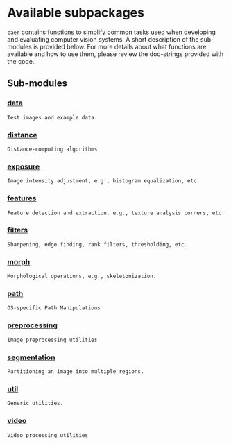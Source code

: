 # Available subpackages

`caer` contains functions to simplify common tasks used when developing and evaluating computer vision systems. A short description of the sub-modules is provided below. For more details about what functions are available and how to use them, please review the doc-strings provided with the code.

## Sub-modules

### [data](data)
    Test images and example data.

### [distance](distance)
    Distance-computing algorithms

### [exposure](exposure)
    Image intensity adjustment, e.g., histogram equalization, etc.

### [features](features)
    Feature detection and extraction, e.g., texture analysis corners, etc.

### [filters](filters)
    Sharpening, edge finding, rank filters, thresholding, etc.

### [morph](morph)
    Morphological operations, e.g., skeletonization.

### [path]()
    OS-specific Path Manipulations

### [preprocessing]()
    Image preprocessing utilities

### [segmentation]()
    Partitioning an image into multiple regions.  

### [util]()
    Generic utilities.

### [video]()
    Video processing utilities
